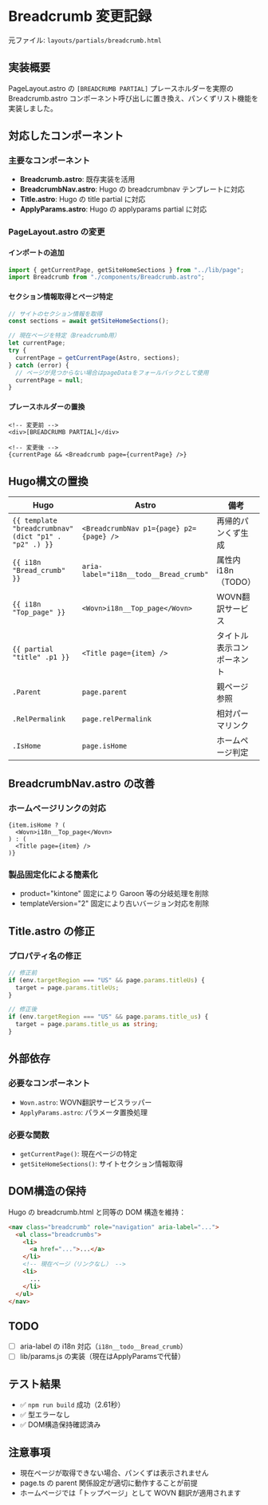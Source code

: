 # Breadcrumb 変更記録

元ファイル: `layouts/partials/breadcrumb.html`

## 実装概要

PageLayout.astro の `[BREADCRUMB PARTIAL]` プレースホルダーを実際の Breadcrumb.astro コンポーネント呼び出しに置き換え、パンくずリスト機能を実装しました。

## 対応したコンポーネント

### 主要なコンポーネント
- **Breadcrumb.astro**: 既存実装を活用
- **BreadcrumbNav.astro**: Hugo の breadcrumbnav テンプレートに対応
- **Title.astro**: Hugo の title partial に対応
- **ApplyParams.astro**: Hugo の applyparams partial に対応

### PageLayout.astro の変更

#### インポートの追加
```typescript
import { getCurrentPage, getSiteHomeSections } from "../lib/page";
import Breadcrumb from "./components/Breadcrumb.astro";
```

#### セクション情報取得とページ特定
```typescript
// サイトのセクション情報を取得
const sections = await getSiteHomeSections();

// 現在ページを特定（Breadcrumb用）
let currentPage;
try {
  currentPage = getCurrentPage(Astro, sections);
} catch (error) {
  // ページが見つからない場合はpageDataをフォールバックとして使用
  currentPage = null;
}
```

#### プレースホルダーの置換
```astro
<!-- 変更前 -->
<div>[BREADCRUMB PARTIAL]</div>

<!-- 変更後 -->
{currentPage && <Breadcrumb page={currentPage} />}
```

## Hugo構文の置換

| Hugo | Astro | 備考 |
|------|-------|------|
| `{{ template "breadcrumbnav" (dict "p1" . "p2" .) }}` | `<BreadcrumbNav p1={page} p2={page} />` | 再帰的パンくず生成 |
| `{{ i18n "Bread_crumb" }}` | `aria-label="i18n__todo__Bread_crumb"` | 属性内i18n（TODO） |
| `{{ i18n "Top_page" }}` | `<Wovn>i18n__Top_page</Wovn>` | WOVN翻訳サービス |
| `{{ partial "title" .p1 }}` | `<Title page={item} />` | タイトル表示コンポーネント |
| `.Parent` | `page.parent` | 親ページ参照 |
| `.RelPermalink` | `page.relPermalink` | 相対パーマリンク |
| `.IsHome` | `page.isHome` | ホームページ判定 |

## BreadcrumbNav.astro の改善

### ホームページリンクの対応
```astro
{item.isHome ? (
  <Wovn>i18n__Top_page</Wovn>
) : (
  <Title page={item} />
)}
```

### 製品固定化による簡素化
- product="kintone" 固定により Garoon 等の分岐処理を削除
- templateVersion="2" 固定により古いバージョン対応を削除

## Title.astro の修正

### プロパティ名の修正
```typescript
// 修正前
if (env.targetRegion === "US" && page.params.titleUs) {
  target = page.params.titleUs;
}

// 修正後  
if (env.targetRegion === "US" && page.params.title_us) {
  target = page.params.title_us as string;
}
```

## 外部依存

### 必要なコンポーネント
- `Wovn.astro`: WOVN翻訳サービスラッパー
- `ApplyParams.astro`: パラメータ置換処理

### 必要な関数
- `getCurrentPage()`: 現在ページの特定
- `getSiteHomeSections()`: サイトセクション情報取得

## DOM構造の保持

Hugo の breadcrumb.html と同等の DOM 構造を維持：
```html
<nav class="breadcrumb" role="navigation" aria-label="...">
  <ul class="breadcrumbs">
    <li>
      <a href="...">...</a>
    </li>
    <!-- 現在ページ（リンクなし） -->
    <li>
      ...
    </li>
  </ul>
</nav>
```

## TODO

- [ ] aria-label の i18n 対応（`i18n__todo__Bread_crumb`）
- [ ] lib/params.js の実装（現在はApplyParamsで代替）

## テスト結果

- ✅ `npm run build` 成功（2.61秒）
- ✅ 型エラーなし
- ✅ DOM構造保持確認済み

## 注意事項

- 現在ページが取得できない場合、パンくずは表示されません
- page.ts の parent 関係設定が適切に動作することが前提
- ホームページでは「トップページ」として WOVN 翻訳が適用されます